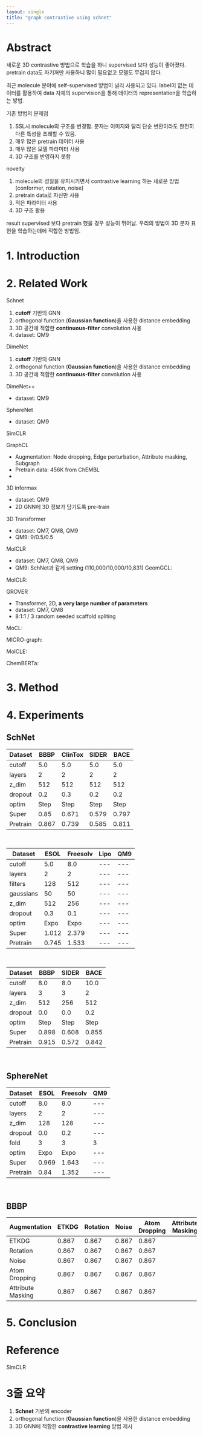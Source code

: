```yaml
---
layout: single
title: "graph contrastive using schnet"
---
```


# Abstract
새로운 3D contrastive 방법으로 학습을 하니 supervised 보다 성능이 좋아졌다.
pretrain data도 자기꺼만 사용하니 많이 필요없고 모델도 무겁지 않다.

최근 molecule 분야에 self-supervised 방법이 널리 사용되고 있다. label이 없는 데이터를 활용하여 data 자체의 supervision을 통해 데이터의 representation을 학습하는 방법.

기존 방법의 문제점
1. SSL시 molecule의 구조를 변경함. 분자는 이미지와 달리 단순 변환이라도 완전히 다른 특성을 초래할 수 있음.
2. 매우 많은 pretrain 데이터 사용
3. 매우 많은 모델 파라미터 사용
4. 3D 구조를 반영하지 못함

novelty
1. molecule의 성질을 유지시키면서 contrastive learning 하는 새로운 방법 (conformer, rotation, noise)
2. pretrain data로 자신만 사용
3. 적은 파라미터 사용
4. 3D 구조 활용

result
supervised 보다 pretrain 했을 경우 성능이 뛰어남. 우리의 방법이 3D 분자 표현을 학습하는데에 적합한 방법임.


# 1. Introduction


# 2. Related Work

Schnet
1. **cutoff** 기반의 GNN
2. orthogonal function (**Gaussian function**)을 사용한 distance embedding
3. 3D 공간에 적합한 **continuous-filter** convolution 사용
4. dataset: QM9

DimeNet
1. **cutoff** 기반의 GNN
2. orthogonal function (**Gaussian function**)을 사용한 distance embedding
3. 3D 공간에 적합한 **continuous-filter** convolution 사용

DimeNet++
- dataset: QM9

SphereNet
- dataset: QM9



SimCLR

GraphCL
- Augmentation: Node dropping, Edge perturbation, Attribute masking, Subgraph
- Pretrain data: 456K from ChEMBL
- 

3D informax
- dataset: QM9
- 2D GNN에 3D 정보가 담기도록 pre-train

3D Transformer
- dataset: QM7, QM8, QM9
- QM9: 9/0.5/0.5

MolCLR
- dataset: QM7, QM8, QM9
- QM9: SchNet과 같게 setting (110,000/10,000/10,831)
GeomGCL: 

MolCLR: 

GROVER
- Transformer, 2D, **a very large number of parameters**
- dataset: QM7, QM8
- 8:1:1 / 3 random seeded scaffold spliting

MoCL: 

MICRO-graph: 

MolCLE: 

ChemBERTa: 


# 3. Method

# 4. Experiments

## SchNet ##
|Dataset | BBBP  |ClinTox| SIDER | BACE  | 
|  ---   |  ---  |  ---  |  ---  | ---   |
|cutoff  | 5.0   | 5.0   | 5.0   | 5.0   |
|layers  | 2     | 2     | 2     | 2     | 
|z_dim   | 512   | 512   | 512   | 512   |
|dropout | 0.2   | 0.3   | 0.2   | 0.2   | 
|optim   | Step  | Step  | Step  | Step  | 
|Super   | 0.85  | 0.671 | 0.579 | 0.797 | 
|Pretrain| 0.867 | 0.739 | 0.585 | 0.811 | 
<br />

|Dataset|ESOL|Freesolv| Lipo | QM9 |
|---|---|---| --- | --- |
|cutoff   | 5.0   | 8.0   | --- | --- |
|layers   | 2     | 2     | --- | --- |
|filters  | 128   | 512   | --- | --- |
|gaussians| 50    | 50    | --- | --- |
|z_dim    | 512   | 256   | --- | --- |
|dropout  | 0.3   | 0.1   | --- | --- |
|optim    | Expo  | Expo  | --- | --- |
|Super    | 1.012 | 2.379 | --- | --- |
|Pretrain | 0.745  | 1.533 | --- | --- |
<br />

|Dataset | BBBP  | SIDER | BACE  |
|  ---   |  ---  |  ---  |  ---  |
|cutoff  | 8.0   | 8.0   | 10.0  |
|layers  | 3     | 3     | 2     |
|z_dim   | 512   | 256   | 512   | 
|dropout | 0.0   | 0.0   | 0.2   |
|optim   | Step  | Step  | Step  |
|Super   | 0.898 | 0.608 | 0.855 |
|Pretrain| 0.915 | 0.572 | 0.842 |
<br />

## SphereNet ##
|Dataset|ESOL|Freesolv| QM9 |
|---|---|---| --- |
|cutoff  | 8.0   | 8.0   | --- |
|layers  | 2     | 2     | --- |
|z_dim   | 128   | 128   | --- |
|dropout | 0.0   | 0.2   | --- |
|fold    | 3     | 3     | 3 |
|optim   | Expo  | Expo  | --- |
|Super   | 0.969 | 1.643 | --- |
|Pretrain| 0.84  | 1.352 | --- |
<br />


## BBBP
|Augmentation|ETKDG|Rotation|Noise|Atom Dropping|Attribute Masking|
|---|---|---|---|---|---|
|ETKDG             | 0.867 | 0.867 | 0.867 | 0.867 |
|Rotation          | 0.867 | 0.867 | 0.867 | 0.867 |
|Noise             | 0.867 | 0.867 | 0.867 | 0.867 |
|Atom Dropping     | 0.867 | 0.867 | 0.867 | 0.867 |
|Attribute Masking | 0.867 | 0.867 | 0.867 | 0.867 |




# 5. Conclusion



# Reference
SimCLR


# 3줄 요약
1. **Schnet** 기반의 encoder
2. orthogonal function (**Gaussian function**)을 사용한 distance embedding
3. 3D GNN에 적합한 **contrastive learning** 방법 제시

<br />
